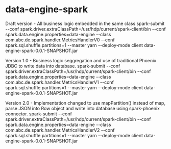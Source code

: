 # data-engine-spark

Draft version - All business logic embedded in the same class
spark-submit --conf spark.driver.extraClassPath=/usr/hdp/current/spark-client/bin --conf spark.data.engine.properties=data-engine --class com.abc.de.spark.handler.MetricsHandlerV0 --conf spark.sql.shuffle.partitions=1 --master yarn --deploy-mode client data-engine-spark-0.0.1-SNAPSHOT.jar

Version 1.0 - Business logic seggregation and use of traditional Phoenix JDBC to write data into database.
spark-submit --conf spark.driver.extraClassPath=/usr/hdp/current/spark-client/bin --conf spark.data.engine.properties=data-engine --class com.abc.de.spark.handler.MetricsHandlerV1 --conf spark.sql.shuffle.partitions=1 --master yarn --deploy-mode client data-engine-spark-0.0.1-SNAPSHOT.jar

Version 2.0 - Implementation changed to use mapPartition() instead of map, parse JSON into Row object and write into database using spark-phoenix connector.
spark-submit --conf spark.driver.extraClassPath=/usr/hdp/current/spark-client/bin --conf spark.data.engine.properties=data-engine --class com.abc.de.spark.handler.MetricsHandlerV2 --conf spark.sql.shuffle.partitions=1 --master yarn --deploy-mode client data-engine-spark-0.0.1-SNAPSHOT.jar
